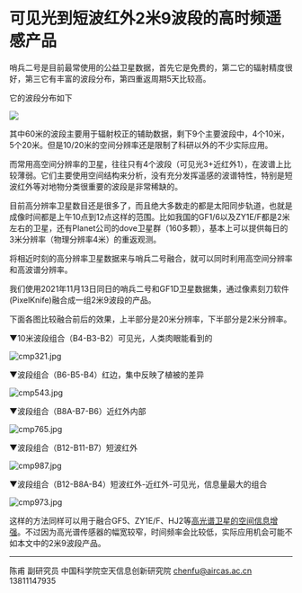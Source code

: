 # 可见光到短波红外2米9波段的高时频遥感产品

哨兵二号是目前最常使用的公益卫星数据，首先它是免费的，第二它的辐射精度很好，第三它有丰富的波段分布，第四重返周期5天比较高。

它的波段分布如下

![](http://www.digital-geography.com/wp-content/uploads/2013/11/Sentinel2_bands.jpg)

其中60米的波段主要用于辐射校正的辅助数据，剩下9个主要波段中，4个10米，5个20米。但是10/20米的空间分辨率还是限制了科研以外的不少实际应用。

而常用高空间分辨率的卫星，往往只有4个波段（可见光3+近红外1），在波谱上比较薄弱。它们主要使用空间结构来分析，没有充分发挥遥感的波谱特性，特别是短波红外等对地物分类很重要的波段是非常稀缺的。

目前高分辨率卫星数目还是很多了，而且绝大多数走的都是太阳同步轨道，也就是成像时间都是上午10点到12点这样的范围。比如我国的GF1/6以及ZY1E/F都是2米左右的卫星，还有Planet公司的dove卫星群（160多颗），基本上可以提供每日的3米分辨率（物理分辨率4米）的重返观测。

将相近时刻的高分辨率卫星数据来与哨兵二号融合，就可以同时利用高空间分辨率和高波谱分辨率。

我们使用2021年11月13日同日的哨兵二号和GF1D卫星数据集，通过像素刻刀软件(PixelKnife)融合成一组2米9波段的产品。

下面各图比较融合前后的效果，上半部分是20米分辨率，下半部分是2米分辨率。

▼10米波段组合（B4-B3-B2）可见光，人类肉眼能看到的

![cmp321.jpg](https://s2.loli.net/2022/06/20/1fM9gQsV6b5JAcv.jpg)

▼波段组合（B6-B5-B4）红边，集中反映了植被的差异

![cmp543.jpg](https://s2.loli.net/2022/06/20/AmHnjEBNoCMDXrR.jpg)

▼波段组合（B8A-B7-B6）近红外内部

![cmp765.jpg](https://s2.loli.net/2022/06/20/3IgQvA2yEDmCWdN.jpg)

▼波段组合（B12-B11-B7）短波红外

![cmp987.jpg](https://s2.loli.net/2022/06/20/9HDUyvizTd2Fn3g.jpg)

▼波段组合（B12-B8A-B4）短波红外-近红外-可见光，信息量最大的组合

![cmp973.jpg](https://s2.loli.net/2022/06/20/KCQ9BcpZkrtuHLj.jpg)

这样的方法同样可以用于融合GF5、ZY1E/F、HJ2等[高光谱卫星的空间信息增强](discuss/discuss_hsi_dove.html)。不过因为高光谱传感器的幅宽较窄，时间频率会比较低，实际应用机会可能不如本文中的2米9波段产品。

---

陈甫 副研究员
中国科学院空天信息创新研究院
chenfu@aircas.ac.cn
13811147935